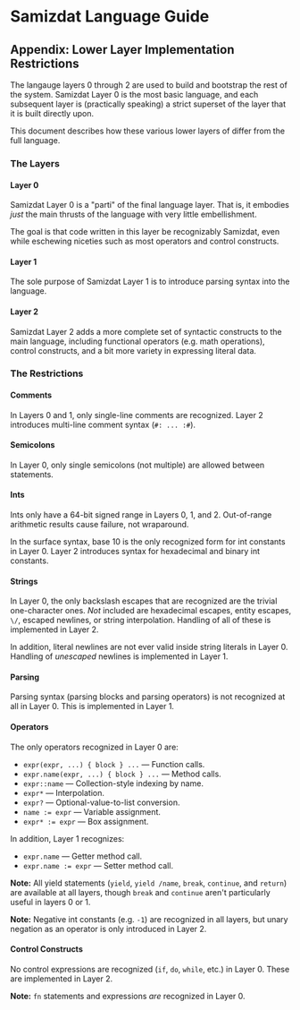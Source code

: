 Samizdat Language Guide
=======================

Appendix: Lower Layer Implementation Restrictions
-------------------------------------------------

The langauge layers 0 through 2 are used to build and bootstrap the rest
of the system. Samizdat Layer 0 is the most basic language, and each
subsequent layer is (practically speaking) a strict superset of the layer
that it is built directly upon.

This document describes how these various lower layers of differ
from the full language.

### The Layers

#### Layer 0

Samizdat Layer 0 is a "parti" of the final language layer. That is, it
embodies *just* the main thrusts of the language with very little
embellishment.

The goal is that code written in this layer be recognizably Samizdat,
even while eschewing niceties such as most operators and control constructs.

#### Layer 1

The sole purpose of Samizdat Layer 1 is to introduce parsing syntax
into the language.

#### Layer 2

Samizdat Layer 2 adds a more complete set of syntactic constructs to
the main language, including functional operators (e.g. math operations),
control constructs, and a bit more variety in expressing literal data.

### The Restrictions

#### Comments

In Layers 0 and 1, only single-line comments are recognized. Layer 2
introduces multi-line comment syntax (`#: ... :#`).

#### Semicolons

In Layer 0, only single semicolons (not multiple) are allowed between
statements.

#### Ints

Ints only have a 64-bit signed range in Layers 0, 1, and 2. Out-of-range
arithmetic results cause failure, not wraparound.

In the surface syntax, base 10 is the only recognized form for int
constants in Layer 0. Layer 2 introduces syntax for hexadecimal and
binary int constants.

#### Strings

In Layer 0, the only backslash escapes that are recognized are the
trivial one-character ones. *Not* included are hexadecimal escapes,
entity escapes, `\/`, escaped newlines, or string interpolation.
Handling of all of these is implemented in Layer 2.

In addition, literal newlines are not ever valid inside string literals in
Layer 0. Handling of *unescaped* newlines is implemented in Layer 1.

#### Parsing

Parsing syntax (parsing blocks and parsing operators) is not recognized at
all in Layer 0. This is implemented in Layer 1.

#### Operators

The only operators recognized in Layer 0 are:

* `expr(expr, ...) { block } ...` &mdash; Function calls.
* `expr.name(expr, ...) { block } ...` &mdash; Method calls.
* `expr::name` &mdash; Collection-style indexing by name.
* `expr*` &mdash; Interpolation.
* `expr?` &mdash; Optional-value-to-list conversion.
* `name := expr` &mdash; Variable assignment.
* `expr* := expr` &mdash; Box assignment.

In addition, Layer 1 recognizes:

* `expr.name` &mdash; Getter method call.
* `expr.name := expr` &mdash; Setter method call.

**Note:** All yield statements (`yield`, `yield /name`, `break`, `continue`,
and `return`) are available at all layers, though `break` and `continue`
aren't particularly useful in layers 0 or 1.

**Note:** Negative int constants (e.g. `-1`) are recognized in all layers,
but unary negation as an operator is only introduced in Layer 2.

#### Control Constructs

No control expressions are recognized (`if`, `do`, `while`, etc.) in Layer 0.
These are implemented in Layer 2.

**Note:** `fn` statements and expressions *are* recognized in Layer 0.

